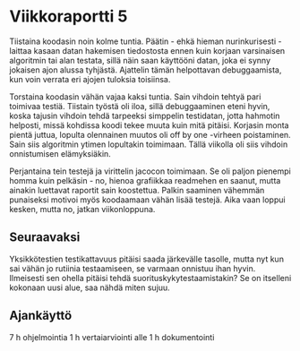 # Viikkoraportti 5

Tiistaina koodasin noin kolme tuntia. Päätin - ehkä hieman nurinkurisesti - laittaa kasaan datan hakemisen tiedostosta ennen kuin korjaan varsinaisen algoritmin tai alan testata, sillä näin saan käyttööni datan, joka ei synny jokaisen ajon alussa tyhjästä. Ajattelin tämän helpottavan debuggaamista, kun voin verrata eri ajojen tuloksia toisiinsa.

Torstaina koodasin vähän vajaa kaksi tuntia. Sain vihdoin tehtyä pari toimivaa testiä. Tiistain työstä oli iloa, sillä debuggaaminen eteni hyvin, koska tajusin vihdoin tehdä tarpeeksi simppelin testidatan, jotta hahmotin helposti, missä kohdissa koodi tekee muuta kuin mitä pitäisi. Korjasin monta pientä juttua, lopulta olennainen muutos oli off by one -virheen poistaminen. Sain siis algoritmin ytimen lopultakin toimimaan. Tällä viikolla oli siis vihdoin onnistumisen elämyksiäkin.

Perjantaina tein testejä ja virittelin jacocon toimimaan. Se oli paljon pienempi homma kuin pelkäsin - no, hienoa grafiikkaa readmehen en saanut, mutta ainakin luettavat raportit sain koostettua. Palkin saaminen vähemmän punaiseksi motivoi myös koodaamaan vähän lisää testejä. Aika vaan loppui kesken, mutta no, jatkan viikonloppuna.

## Seuraavaksi
Yksikkötestien testikattavuus pitäisi saada järkevälle tasolle, mutta nyt kun sai vähän jo rutiinia testaamiseen, se varmaan onnistuu ihan hyvin. Ilmeisesti sen ohella pitäisi tehdä suorituskykytestaamistakin? Se on itselleni kokonaan uusi alue, saa nähdä miten sujuu.

## Ajankäyttö
7 h ohjelmointia
1 h vertaiarviointi
alle 1 h dokumentointi
